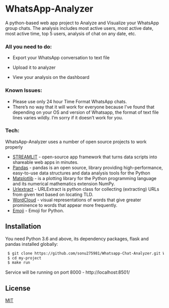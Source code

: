 
# WhatsApp-Analyzer

A python-based web app project to Analyze and Visualize your WhatsApp group chats. The analysis includes most active users, most active date, most active time, top 5 users, analysis of chat on any date, etc.

### All you need to do:

- Export your WhatsApp conversation to text file

- Upload it to analyzer

- View your analysis on the dashboard

### Known Issues:
- Please use only 24 hour Time Format WhatsApp chats.
- There’s no way that it will work for everyone because I’ve found that depending on your OS and version of Whatsapp, the format of text file lines varies wildly. I’m sorry if it doesn’t work for you.

### Tech:
WhatsApp-Analyzer uses a number of open source projects to work properly


 - [STREAMLIT](https://streamlit.io/) - open-source app framework that turns data scripts into shareable web apps in minutes.
 - [Pandas](https://pandas.pydata.org/) - pandas is an open source, library providing high-performance, easy-to-use data structures and data analysis tools for the Python
 - [Matplotlib](https://matplotlib.org/) - is a plotting library for the Python programming language and its numerical mathematics extension NumPy.
 - [Urlextract](https://urlextract.readthedocs.io/en/latest/urlextract.html) - URLExtract is python class for collecting (extracting) URLs from given text based on locating TLD.
 - [WordCloud](https://in.mathworks.com/help/textanalytics/ref/ldamodel.wordcloud.html) - visual representations of words that give greater prominence to words that appear more frequently.
- [Emoji](https://pypi.org/project/emoji/) - Emoji for Python.

  
## Installation

You need Python 3.6 and above, its dependency packages, flask and pandas installed globally:

```bash
 $ git clone https://github.com/sonu275981/Whatsapp-Chat-Analyzer.git Whatsapp-Chat-Analyzer
 $ cd my-project
 $ make run
```

Service will be running on port 8000 - http://localhost:8501/    
## License

[MIT](https://choosealicense.com/licenses/mit/)

  
